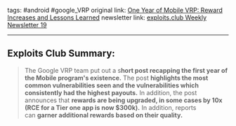 tags: #android #google_VRP
original link:  [One Year of Mobile VRP: Reward Increases and Lessons Learned](https://bughunters.google.com/blog/5792192022577152/one-year-of-mobile-vrp-reward-increases-and-lessons-learned?ref=blog.exploits.club)
newsletter link: [exploits.club Weekly Newsletter 19](https://blog.exploits.club/exploits-club-weekly-newsletter-19/)

---
## Exploits Club Summary:
> The Google VRP team put out a s**hort post recapping the first year of the Mobile program's existence.** The post **highlights the most common vulnerabilities seen and the vulnerabilities which consistently had the highest payouts.** In addition, the post announces that **rewards are being upgraded, in some cases by 10x (RCE for a Tier one app is now $300k).** In addition, reports can **garner additional rewards based on their quality.**